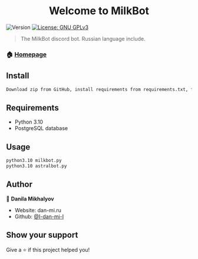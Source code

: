 <h1 align="center">Welcome to MilkBot</h1>
<p>
  <img alt="Version" src="https://img.shields.io/badge/version-4.6-blue.svg?cacheSeconds=2592000" />
  <a href="#" target="_blank">
    <img alt="License: GNU GPLv3" src="https://img.shields.io/badge/License-GNU GPLv3-yellow.svg" />
  </a>
</p>

> The MilkBot discord bot. Russian language include.

### 🏠 [Homepage](https://github.com/I-dan-mi-I/MilkBot)

## Install

```sh
Download zip from GitHub, install requirements from requirements.txt, fill gaps in settings.py
```

## Requirements
* Python 3.10
* PostgreSQL database

## Usage

```sh
python3.10 milkbot.py
python3.10 astralbot.py
```

## Author

👤 **Danila Mikhalyov**

* Website: dan-mi.ru
* Github: [@I-dan-mi-I](https://github.com/I-dan-mi-I)

## Show your support

Give a ⭐️ if this project helped you!
